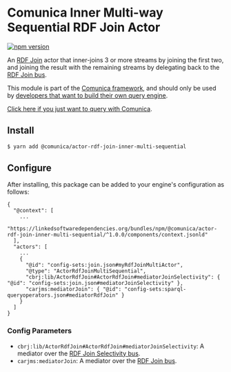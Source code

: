 # Comunica Inner Multi-way Sequential RDF Join Actor

[![npm version](https://badge.fury.io/js/%40comunica%2Factor-rdf-join-inner-multi-sequential.svg)](https://www.npmjs.com/package/@comunica/actor-rdf-join-inner-multi-sequential)

An [RDF Join](https://github.com/comunica/comunica/tree/master/packages/bus-rdf-join) actor that inner-joins 3 or more streams
by joining the first two, and joining the result with the remaining streams by delegating back to the [RDF Join bus](https://github.com/comunica/comunica/tree/master/packages/bus-rdf-join).

This module is part of the [Comunica framework](https://github.com/comunica/comunica),
and should only be used by [developers that want to build their own query engine](https://comunica.dev/docs/modify/).

[Click here if you just want to query with Comunica](https://comunica.dev/docs/query/).

## Install

```bash
$ yarn add @comunica/actor-rdf-join-inner-multi-sequential
```

## Configure

After installing, this package can be added to your engine's configuration as follows:
```text
{
  "@context": [
    ...
    "https://linkedsoftwaredependencies.org/bundles/npm/@comunica/actor-rdf-join-inner-multi-sequential/^1.0.0/components/context.jsonld"  
  ],
  "actors": [
    ...
    {
      "@id": "config-sets:join.json#myRdfJoinMultiActor",
      "@type": "ActorRdfJoinMultiSequential",
      "cbrj:lib/ActorRdfJoin#ActorRdfJoin#mediatorJoinSelectivity": { "@id": "config-sets:join.json#mediatorJoinSelectivity" },
      "carjms:mediatorJoin": { "@id": "config-sets:sparql-queryoperators.json#mediatorRdfJoin" }
    }
  ]
}
```

### Config Parameters

* `cbrj:lib/ActorRdfJoin#ActorRdfJoin#mediatorJoinSelectivity`: A mediator over the [RDF Join Selectivity bus](https://github.com/comunica/comunica/tree/master/packages/bus-rdf-join-selectivity).
* `carjms:mediatorJoin`: A mediator over the [RDF Join bus](https://github.com/comunica/comunica/tree/master/packages/bus-rdf-join).

